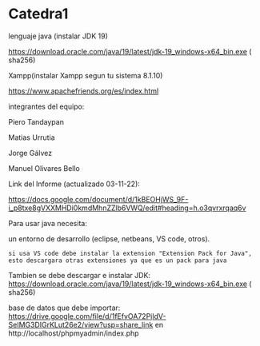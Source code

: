 # Catedra1
lenguaje java (instalar JDK 19)

https://download.oracle.com/java/19/latest/jdk-19_windows-x64_bin.exe ( sha256)

Xampp(instalar Xampp segun tu sistema 8.1.10)

https://www.apachefriends.org/es/index.html

integrantes del equipo:

Piero Tandaypan

Matias Urrutia 

Jorge Gálvez

Manuel Olivares Bello

Link del Informe (actualizado 03-11-22):

https://docs.google.com/document/d/1kBEOHjWS_9F-i_p8txe8gVXXMHDi0kmdMhnZZlb6VWQ/edit#heading=h.o3qvrxrqaq6v

Para usar java necesita:

un entorno de desarrollo (eclipse, netbeans, VS code, otros).

    si usa VS code debe instalar la extension "Extension Pack for Java", esto descargara otras extensiones ya que es un pack para java

Tambien se debe descargar e instalar JDK: https://download.oracle.com/java/19/latest/jdk-19_windows-x64_bin.exe ( sha256)

base de datos que debe importar:
https://drive.google.com/file/d/1fEfvOA72PjldV-SeIMG3DIGrKLut26e2/view?usp=share_link en http://localhost/phpmyadmin/index.php


